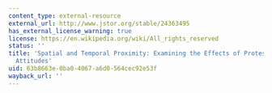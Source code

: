 ```yaml
---
content_type: external-resource
external_url: http://www.jstor.org/stable/24363495
has_external_license_warning: true
license: https://en.wikipedia.org/wiki/All_rights_reserved
status: ''
title: 'Spatial and Temporal Proximity: Examining the Effects of Protests on Political
  Attitudes'
uid: 63b8663e-0ba0-4067-a6d0-564cec92e53f
wayback_url: ''
---
```

